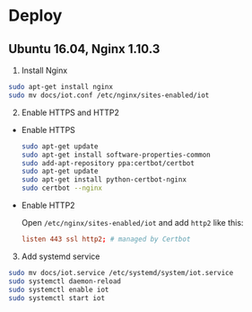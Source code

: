 # Deploy
## Ubuntu 16.04, Nginx 1.10.3
1. Install Nginx
  ```bash
  sudo apt-get install nginx
  sudo mv docs/iot.conf /etc/nginx/sites-enabled/iot
  ```
2. Enable HTTPS and HTTP2
  - Enable HTTPS
    ```bash
    sudo apt-get update
    sudo apt-get install software-properties-common
    sudo add-apt-repository ppa:certbot/certbot
    sudo apt-get update
    sudo apt-get install python-certbot-nginx
    sudo certbot --nginx
    ```
  - Enable HTTP2

    Open `/etc/nginx/sites-enabled/iot` and add `http2` like this:
    ```conf
    listen 443 ssl http2; # managed by Certbot
    ```
3. Add systemd service
  ```bash
  sudo mv docs/iot.service /etc/systemd/system/iot.service
  sudo systemctl daemon-reload
  sudo systemctl enable iot
  sudo systemctl start iot
  ```
